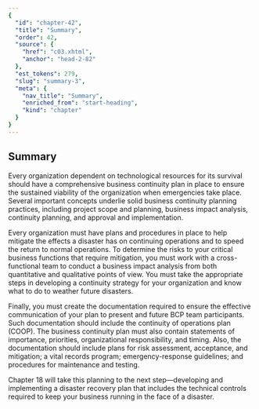 ```yaml
---
{
  "id": "chapter-42",
  "title": "Summary",
  "order": 42,
  "source": {
    "href": "c03.xhtml",
    "anchor": "head-2-82"
  },
  "est_tokens": 279,
  "slug": "summary-3",
  "meta": {
    "nav_title": "Summary",
    "enriched_from": "start-heading",
    "kind": "chapter"
  }
}
---
```

## Summary

Every organization dependent on technological resources for its survival should have a comprehensive business continuity plan in place to ensure the sustained viability of the organization when emergencies take place. Several important concepts underlie solid business continuity planning practices, including project scope and planning, business impact analysis, continuity planning, and approval and implementation.

Every organization must have plans and procedures in place to help mitigate the effects a disaster has on continuing operations and to speed the return to normal operations. To determine the risks to your critical business functions that require mitigation, you must work with a cross-functional team to conduct a business impact analysis from both quantitative and qualitative points of view. You must take the appropriate steps in developing a continuity strategy for your organization and know what to do to weather future disasters.

Finally, you must create the documentation required to ensure the effective communication of your plan to present and future BCP team participants. Such documentation should include the continuity of operations plan (COOP). The business continuity plan must also contain statements of importance, priorities, organizational responsibility, and timing. Also, the documentation should include plans for risk assessment, acceptance, and mitigation; a vital records program; emergency-response guidelines; and procedures for maintenance and testing.

Chapter 18 will take this planning to the next step—developing and implementing a disaster recovery plan that includes the technical controls required to keep your business running in the face of a disaster.
